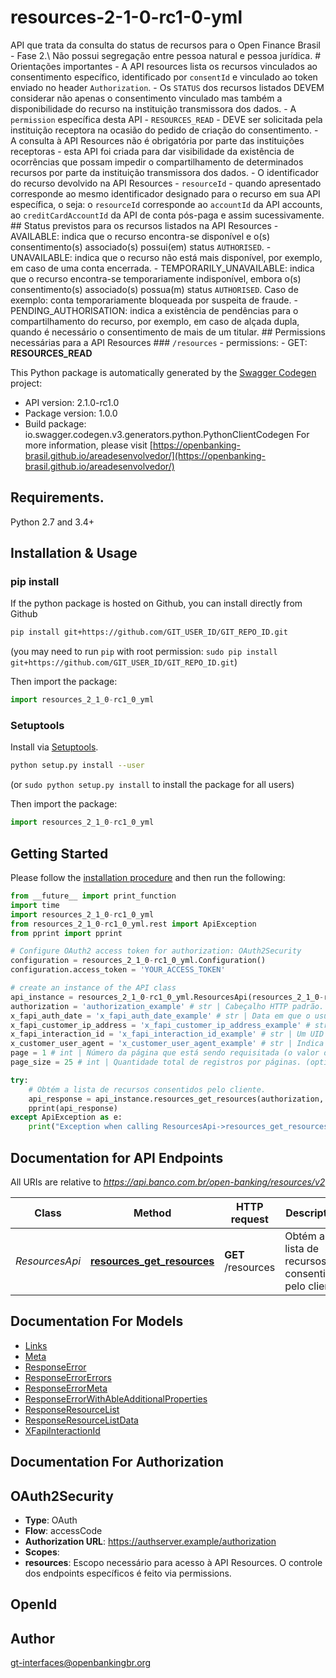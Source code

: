 # resources-2-1-0-rc1-0-yml
API que trata da consulta do status de recursos para o Open Finance Brasil - Fase 2.\\ Não possui segregação entre pessoa natural e pessoa jurídica.  # Orientações importantes - A API resources lista os recursos vinculados ao consentimento específico, identificado por `consentId` e vinculado ao token enviado no header `Authorization`. - Os `STATUS` dos recursos listados DEVEM considerar não apenas o consentimento vinculado mas também a disponibilidade do recurso na instituição transmissora dos dados. - A `permission` específica desta API  - `RESOURCES_READ` - DEVE ser solicitada pela instituição receptora na ocasião do pedido de criação do consentimento. - A consulta à API Resources não é obrigatória por parte das instituições receptoras - esta API foi criada para dar visibilidade da existência de ocorrências que possam impedir o compartilhamento de determinados recursos por parte da instituição transmissora dos dados. - O identificador do recurso devolvido na API Resources - `resourceId` - quando apresentado corresponde ao mesmo identificador designado para o recurso em sua API específica, o seja: o `resourceId` corresponde ao `accountId` da API accounts, ao `creditCardAccountId` da API de conta pós-paga e assim sucessivamente.  ## Status previstos para os recursos listados na API Resources - AVAILABLE: indica que o recurso encontra-se disponível e o(s) consentimento(s) associado(s) possui(em) status `AUTHORISED`. - UNAVAILABLE: indica que o recurso não está mais disponível, por exemplo, em caso de uma conta encerrada. - TEMPORARILY_UNAVAILABLE: indica que o recurso encontra-se temporariamente indisponível, embora o(s) consentimento(s) associado(s) possua(m) status `AUTHORISED`.   Caso de exemplo: conta temporariamente bloqueada por suspeita de fraude. - PENDING_AUTHORISATION: indica a existência de pendências para o compartilhamento do recurso, por exemplo, em caso de alçada dupla, quando é necessário o consentimento de mais de um titular.  ## Permissions necessárias para a API Resources ### `/resources`   - permissions:     - GET: **RESOURCES_READ** 

This Python package is automatically generated by the [Swagger Codegen](https://github.com/swagger-api/swagger-codegen) project:

- API version: 2.1.0-rc1.0
- Package version: 1.0.0
- Build package: io.swagger.codegen.v3.generators.python.PythonClientCodegen
For more information, please visit [https://openbanking-brasil.github.io/areadesenvolvedor/](https://openbanking-brasil.github.io/areadesenvolvedor/)

## Requirements.

Python 2.7 and 3.4+

## Installation & Usage
### pip install

If the python package is hosted on Github, you can install directly from Github

```sh
pip install git+https://github.com/GIT_USER_ID/GIT_REPO_ID.git
```
(you may need to run `pip` with root permission: `sudo pip install git+https://github.com/GIT_USER_ID/GIT_REPO_ID.git`)

Then import the package:
```python
import resources_2_1_0-rc1_0_yml 
```

### Setuptools

Install via [Setuptools](http://pypi.python.org/pypi/setuptools).

```sh
python setup.py install --user
```
(or `sudo python setup.py install` to install the package for all users)

Then import the package:
```python
import resources_2_1_0-rc1_0_yml
```

## Getting Started

Please follow the [installation procedure](#installation--usage) and then run the following:

```python
from __future__ import print_function
import time
import resources_2_1_0-rc1_0_yml
from resources_2_1_0-rc1_0_yml.rest import ApiException
from pprint import pprint

# Configure OAuth2 access token for authorization: OAuth2Security
configuration = resources_2_1_0-rc1_0_yml.Configuration()
configuration.access_token = 'YOUR_ACCESS_TOKEN'

# create an instance of the API class
api_instance = resources_2_1_0-rc1_0_yml.ResourcesApi(resources_2_1_0-rc1_0_yml.ApiClient(configuration))
authorization = 'authorization_example' # str | Cabeçalho HTTP padrão. Permite que as credenciais sejam fornecidas dependendo do tipo de recurso solicitado
x_fapi_auth_date = 'x_fapi_auth_date_example' # str | Data em que o usuário logou pela última vez com o receptor. Representada de acordo com a [RFC7231](https://tools.ietf.org/html/rfc7231).Exemplo: Sun, 10 Sep 2017 19:43:31 UTC (optional)
x_fapi_customer_ip_address = 'x_fapi_customer_ip_address_example' # str | O endereço IP do usuário se estiver atualmente logado com o receptor. (optional)
x_fapi_interaction_id = 'x_fapi_interaction_id_example' # str | Um UID [RFC4122](https://tools.ietf.org/html/rfc4122) usado como um ID de correlação. Se fornecido, o transmissor deve \"reproduzir\" esse valor no cabeçalho de resposta. (optional)
x_customer_user_agent = 'x_customer_user_agent_example' # str | Indica o user-agent que o usuário utiliza. (optional)
page = 1 # int | Número da página que está sendo requisitada (o valor da primeira página é 1). (optional) (default to 1)
page_size = 25 # int | Quantidade total de registros por páginas. (optional) (default to 25)

try:
    # Obtém a lista de recursos consentidos pelo cliente.
    api_response = api_instance.resources_get_resources(authorization, x_fapi_auth_date=x_fapi_auth_date, x_fapi_customer_ip_address=x_fapi_customer_ip_address, x_fapi_interaction_id=x_fapi_interaction_id, x_customer_user_agent=x_customer_user_agent, page=page, page_size=page_size)
    pprint(api_response)
except ApiException as e:
    print("Exception when calling ResourcesApi->resources_get_resources: %s\n" % e)
```

## Documentation for API Endpoints

All URIs are relative to *https://api.banco.com.br/open-banking/resources/v2*

Class | Method | HTTP request | Description
------------ | ------------- | ------------- | -------------
*ResourcesApi* | [**resources_get_resources**](docs/ResourcesApi.md#resources_get_resources) | **GET** /resources | Obtém a lista de recursos consentidos pelo cliente.

## Documentation For Models

 - [Links](docs/Links.md)
 - [Meta](docs/Meta.md)
 - [ResponseError](docs/ResponseError.md)
 - [ResponseErrorErrors](docs/ResponseErrorErrors.md)
 - [ResponseErrorMeta](docs/ResponseErrorMeta.md)
 - [ResponseErrorWithAbleAdditionalProperties](docs/ResponseErrorWithAbleAdditionalProperties.md)
 - [ResponseResourceList](docs/ResponseResourceList.md)
 - [ResponseResourceListData](docs/ResponseResourceListData.md)
 - [XFapiInteractionId](docs/XFapiInteractionId.md)

## Documentation For Authorization


## OAuth2Security

- **Type**: OAuth
- **Flow**: accessCode
- **Authorization URL**: https://authserver.example/authorization
- **Scopes**: 
 - **resources**: Escopo necessário para acesso à API Resources. O controle dos endpoints específicos é feito via permissions.

## OpenId



## Author

gt-interfaces@openbankingbr.org
